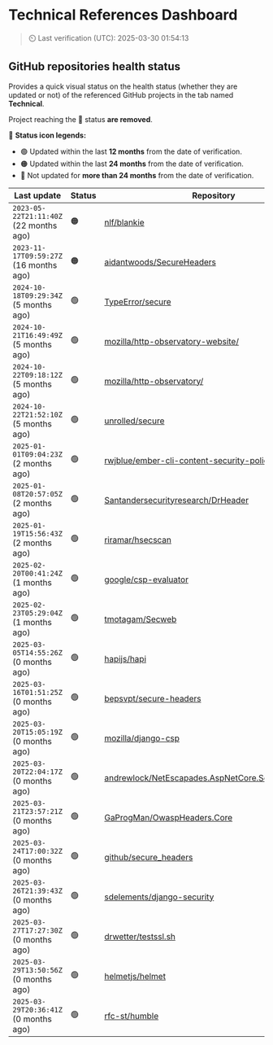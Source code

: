 
# Technical References Dashboard

> :timer_clock: Last verification (UTC): 2025-03-30 01:54:13

## GitHub repositories health status

Provides a quick visual status on the health status (whether they are updated or not) of the referenced GitHub projects in the tab named **Technical**.

Project reaching the :red_circle: status **are removed**.

:speech_balloon: **Status icon legends:**

* :green_circle: Updated within the last **12 months** from the date of verification.
* :orange_circle: Updated within the last **24 months** from the date of verification.
* :red_circle: Not updated for **more than 24 months** from the date of verification.

| Last update | Status | Repository |
| --- | --- | --- |
| `2023-05-22T21:11:40Z` (22 months ago) | :orange_circle: | [nlf/blankie](https://github.com/nlf/blankie) |
| `2023-11-17T09:59:27Z` (16 months ago) | :orange_circle: | [aidantwoods/SecureHeaders](https://github.com/aidantwoods/SecureHeaders) |
| `2024-10-18T09:29:34Z` (5 months ago) | :green_circle: | [TypeError/secure](https://github.com/TypeError/secure) |
| `2024-10-21T16:49:49Z` (5 months ago) | :green_circle: | [mozilla/http-observatory-website/](https://github.com/mozilla/http-observatory-website/) |
| `2024-10-22T09:18:12Z` (5 months ago) | :green_circle: | [mozilla/http-observatory/](https://github.com/mozilla/http-observatory/) |
| `2024-10-22T21:52:10Z` (5 months ago) | :green_circle: | [unrolled/secure](https://github.com/unrolled/secure) |
| `2025-01-01T09:04:23Z` (2 months ago) | :green_circle: | [rwjblue/ember-cli-content-security-policy/](https://github.com/rwjblue/ember-cli-content-security-policy/) |
| `2025-01-08T20:57:05Z` (2 months ago) | :green_circle: | [Santandersecurityresearch/DrHeader](https://github.com/Santandersecurityresearch/DrHeader) |
| `2025-01-19T15:56:43Z` (2 months ago) | :green_circle: | [riramar/hsecscan](https://github.com/riramar/hsecscan) |
| `2025-02-20T00:41:24Z` (1 months ago) | :green_circle: | [google/csp-evaluator](https://github.com/google/csp-evaluator) |
| `2025-02-23T05:29:04Z` (1 months ago) | :green_circle: | [tmotagam/Secweb](https://github.com/tmotagam/Secweb) |
| `2025-03-05T14:55:26Z` (0 months ago) | :green_circle: | [hapijs/hapi](https://github.com/hapijs/hapi) |
| `2025-03-16T01:51:25Z` (0 months ago) | :green_circle: | [bepsvpt/secure-headers](https://github.com/bepsvpt/secure-headers) |
| `2025-03-20T15:05:19Z` (0 months ago) | :green_circle: | [mozilla/django-csp](https://github.com/mozilla/django-csp) |
| `2025-03-20T22:04:17Z` (0 months ago) | :green_circle: | [andrewlock/NetEscapades.AspNetCore.SecurityHeaders](https://github.com/andrewlock/NetEscapades.AspNetCore.SecurityHeaders) |
| `2025-03-21T23:57:21Z` (0 months ago) | :green_circle: | [GaProgMan/OwaspHeaders.Core](https://github.com/GaProgMan/OwaspHeaders.Core) |
| `2025-03-24T17:00:32Z` (0 months ago) | :green_circle: | [github/secure_headers](https://github.com/github/secure_headers) |
| `2025-03-26T21:39:43Z` (0 months ago) | :green_circle: | [sdelements/django-security](https://github.com/sdelements/django-security) |
| `2025-03-27T17:27:30Z` (0 months ago) | :green_circle: | [drwetter/testssl.sh](https://github.com/drwetter/testssl.sh) |
| `2025-03-29T13:50:56Z` (0 months ago) | :green_circle: | [helmetjs/helmet](https://github.com/helmetjs/helmet) |
| `2025-03-29T20:36:41Z` (0 months ago) | :green_circle: | [rfc-st/humble](https://github.com/rfc-st/humble) |

